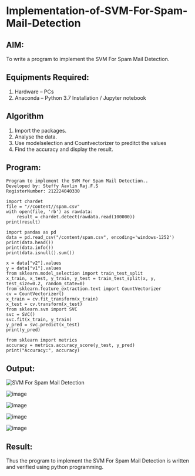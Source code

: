# Implementation-of-SVM-For-Spam-Mail-Detection

## AIM:
To write a program to implement the SVM For Spam Mail Detection.

## Equipments Required:
1. Hardware – PCs
2. Anaconda – Python 3.7 Installation / Jupyter notebook

## Algorithm
1. Import the packages.
2. Analyse the data.
3. Use modelselection and Countvectorizer to preditct the values
4. Find the accuracy and display the result. 

## Program:
```
Program to implement the SVM For Spam Mail Detection..
Developed by: Steffy Aavlin Raj.F.S
RegisterNumber: 212224040330
```
```
import chardet
file = "//content//spam.csv"
with open(file, 'rb') as rawdata:
    result = chardet.detect(rawdata.read(100000))
print(result)

import pandas as pd
data = pd.read_csv("/content/spam.csv", encoding='windows-1252')
print(data.head())
print(data.info())
print(data.isnull().sum())

x = data["v2"].values
y = data["v1"].values
from sklearn.model_selection import train_test_split
x_train, x_test, y_train, y_test = train_test_split(x, y, test_size=0.2, random_state=0)
from sklearn.feature_extraction.text import CountVectorizer
cv = CountVectorizer()
x_train = cv.fit_transform(x_train)
x_test = cv.transform(x_test)
from sklearn.svm import SVC
svc = SVC()
svc.fit(x_train, y_train)
y_pred = svc.predict(x_test)
print(y_pred)

from sklearn import metrics
accuracy = metrics.accuracy_score(y_test, y_pred)
print("Accuracy:", accuracy)
```
## Output:
![SVM For Spam Mail Detection](sam.png)

![image](https://github.com/user-attachments/assets/4066408c-af17-4a20-9201-a1a287251d31)

![image](https://github.com/user-attachments/assets/7ad53356-ac46-4eda-9d56-4fa8f3c96c9a)

![image](https://github.com/user-attachments/assets/7d7086f9-a0b2-49e1-b4b9-195feb2b4e90)

![image](https://github.com/user-attachments/assets/4de43fc1-5e8e-4b09-a9dc-893520c1d914)

## Result:
Thus the program to implement the SVM For Spam Mail Detection is written and verified using python programming.
